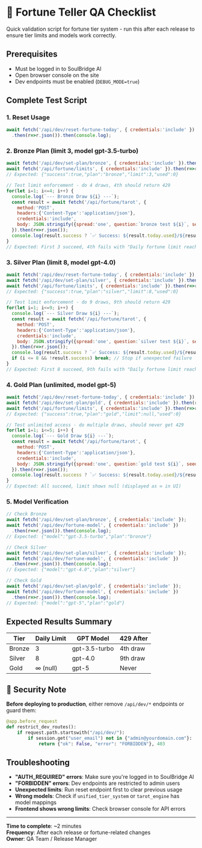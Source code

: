 # 🔮 Fortune Teller QA Checklist

Quick validation script for fortune tier system - run this after each release to ensure tier limits and models work correctly.

## Prerequisites
- Must be logged in to SoulBridge AI
- Open browser console on the site
- Dev endpoints must be enabled (`DEBUG_MODE=true`)

## Complete Test Script

### 1. Reset Usage
```javascript
await fetch('/api/dev/reset-fortune-today', { credentials:'include' })
  .then(r=>r.json()).then(console.log);
```

### 2. Bronze Plan (limit 3, model gpt-3.5-turbo)
```javascript
await fetch('/api/dev/set-plan/bronze', { credentials:'include' }).then(r=>r.json()).then(console.log);
await fetch('/api/fortune/limits', { credentials:'include' }).then(r=>r.json()).then(console.log);
// Expected: {"success":true,"plan":"bronze","limit":3,"used":0}

// Test limit enforcement - do 4 draws, 4th should return 429
for(let i=1; i<=4; i++) {
  console.log(`--- Bronze Draw ${i} ---`);
  const result = await fetch('/api/fortune/tarot', {
    method:'POST', 
    headers:{'Content-Type':'application/json'}, 
    credentials:'include',
    body: JSON.stringify({spread:'one', question:`bronze test ${i}`, seed: i})
  }).then(r=>r.json());
  console.log(result.success ? `✅ Success: ${result.today.used}/${result.today.limit}` : `❌ Error: ${result.error}`);
}
// Expected: First 3 succeed, 4th fails with "Daily fortune limit reached (3 for bronze tier)"
```

### 3. Silver Plan (limit 8, model gpt-4.0)
```javascript
await fetch('/api/dev/reset-fortune-today', { credentials:'include' });
await fetch('/api/dev/set-plan/silver', { credentials:'include' }).then(r=>r.json()).then(console.log);
await fetch('/api/fortune/limits', { credentials:'include' }).then(r=>r.json()).then(console.log);
// Expected: {"success":true,"plan":"silver","limit":8,"used":0}

// Test limit enforcement - do 9 draws, 9th should return 429
for(let i=1; i<=9; i++) {
  console.log(`--- Silver Draw ${i} ---`);
  const result = await fetch('/api/fortune/tarot', {
    method:'POST', 
    headers:{'Content-Type':'application/json'}, 
    credentials:'include',
    body: JSON.stringify({spread:'one', question:`silver test ${i}`, seed: i})
  }).then(r=>r.json());
  console.log(result.success ? `✅ Success: ${result.today.used}/${result.today.limit}` : `❌ Error: ${result.error}`);
  if (i <= 8 && !result.success) break; // Stop if unexpected failure
}
// Expected: First 8 succeed, 9th fails with "Daily fortune limit reached (8 for silver tier)"
```

### 4. Gold Plan (unlimited, model gpt-5)
```javascript
await fetch('/api/dev/reset-fortune-today', { credentials:'include' });
await fetch('/api/dev/set-plan/gold', { credentials:'include' }).then(r=>r.json()).then(console.log);
await fetch('/api/fortune/limits', { credentials:'include' }).then(r=>r.json()).then(console.log);
// Expected: {"success":true,"plan":"gold","limit":null,"used":0}

// Test unlimited access - do multiple draws, should never get 429
for(let i=1; i<=5; i++) {
  console.log(`--- Gold Draw ${i} ---`);
  const result = await fetch('/api/fortune/tarot', {
    method:'POST', 
    headers:{'Content-Type':'application/json'}, 
    credentials:'include',
    body: JSON.stringify({spread:'one', question:`gold test ${i}`, seed: i})
  }).then(r=>r.json());
  console.log(result.success ? `✅ Success: ${result.today.used}/${result.today.limit || '∞'}` : `❌ Error: ${result.error}`);
}
// Expected: All succeed, limit shows null (displayed as ∞ in UI)
```

### 5. Model Verification
```javascript
// Check Bronze
await fetch('/api/dev/set-plan/bronze', { credentials:'include' });
await fetch('/api/dev/fortune-model', { credentials:'include' })
  .then(r=>r.json()).then(console.log);
// Expected: {"model":"gpt-3.5-turbo","plan":"bronze"}

// Check Silver  
await fetch('/api/dev/set-plan/silver', { credentials:'include' });
await fetch('/api/dev/fortune-model', { credentials:'include' })
  .then(r=>r.json()).then(console.log);
// Expected: {"model":"gpt-4.0","plan":"silver"}

// Check Gold
await fetch('/api/dev/set-plan/gold', { credentials:'include' });
await fetch('/api/dev/fortune-model', { credentials:'include' })
  .then(r=>r.json()).then(console.log);
// Expected: {"model":"gpt-5","plan":"gold"}
```

## Expected Results Summary

| Tier   | Daily Limit | GPT Model      | 429 After |
|--------|-------------|----------------|-----------|
| Bronze | 3           | gpt-3.5-turbo  | 4th draw  |
| Silver | 8           | gpt-4.0        | 9th draw  |
| Gold   | ∞ (null)    | gpt-5          | Never     |

## 🔐 Security Note

**Before deploying to production**, either remove `/api/dev/*` endpoints or guard them:

```python
@app.before_request
def restrict_dev_routes():
    if request.path.startswith("/api/dev/"):
        if session.get("user_email") not in {"admin@yourdomain.com"}:
            return {"ok": False, "error": "FORBIDDEN"}, 403
```

## Troubleshooting

- **"AUTH_REQUIRED" errors**: Make sure you're logged in to SoulBridge AI
- **"FORBIDDEN" errors**: Dev endpoints are restricted to admin users
- **Unexpected limits**: Run reset endpoint first to clear previous usage
- **Wrong models**: Check if `unified_tier_system` or `tarot_engine` has model mappings
- **Frontend shows wrong limits**: Check browser console for API errors

---

**Time to complete**: ~2 minutes  
**Frequency**: After each release or fortune-related changes  
**Owner**: QA Team / Release Manager
